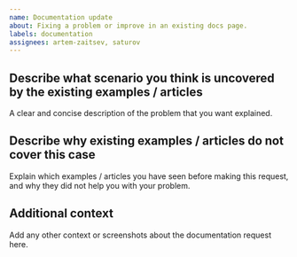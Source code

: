 ```yaml
---
name: Documentation update
about: Fixing a problem or improve in an existing docs page.
labels: documentation
assignees: artem-zaitsev, saturov
---
```


<!--
    Thank you for contributing to our project!
    This template is only for documentation update reports, otherwise please use another template.
-->

## Describe what scenario you think is uncovered by the existing examples / articles

A clear and concise description of the problem that you want explained.

## Describe why existing examples / articles do not cover this case

Explain which examples / articles you have seen before making this request, and
why they did not help you with your problem.

## Additional context

Add any other context or screenshots about the documentation request here.
